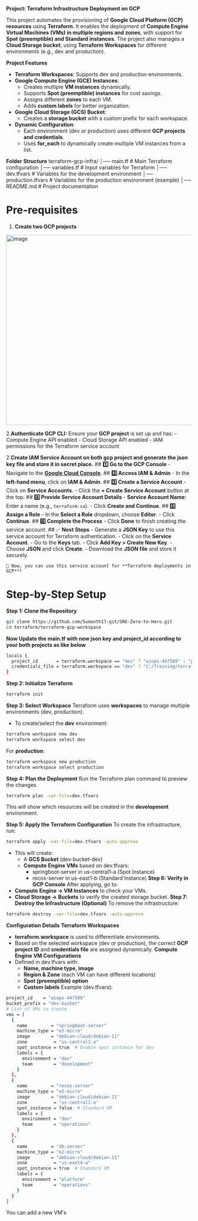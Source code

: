 **Project: Terraform Infrastructure Deployment on GCP**

This project automates the provisioning of **Google Cloud Platform (GCP) resources** using **Terraform**. It enables the deployment of **Compute Engine Virtual Machines (VMs) in multiple regions and zones**, with support for **Spot (preemptible) and Standard instances**. The project also manages a **Cloud Storage bucket**, using **Terraform Workspaces** for different environments (e.g., dev and production).

**Project Features**

- **Terraform Workspaces**: Supports dev and production environments.
- **Google Compute Engine (GCE) Instances**:
  - Creates multiple **VM instances** dynamically.
  - Supports **Spot (preemptible) instances** for cost savings.
  - Assigns different **zones** to each VM.
  - Adds **custom labels** for better organization.
- **Google Cloud Storage (GCS) Bucket**:
  - Creates a **storage bucket** with a custom prefix for each workspace.
- **Dynamic Configuration**:
  - Each environment (dev or production) uses different **GCP projects and credentials**.
  - Uses **for_each** to dynamically create multiple VM instances from a list.

**Folder Structure**
terraform-gcp-infra/
│── main.tf # Main Terraform configuration
│── variables.tf # Input variables for Terraform
│── dev.tfvars # Variables for the development environment
│── production.tfvars # Variables for the production environment (example)
│── README.md # Project documentation

# Pre-requisites

1. **Create two GCP projects**
<img width="515" alt="image" src="https://github.com/user-attachments/assets/7b477bac-8a36-45d1-a9a1-e4424adab6e1" />

2.**Authenticate GCP CLI:**
Ensure your **GCP project** is set up and has:
    - Compute Engine API enabled
    - Cloud Storage API enabled
    - IAM permissions for the Terraform service account
    
2.**Create IAM Service Account on both gcp project and generate the json key file and store it in secret place.**
    ## **1️⃣ Go to the GCP Console**
    - Navigate to the **[Google Cloud Console](https://console.cloud.google.com/)**.
    ## **2️⃣ Access IAM & Admin**
    - In the **left-hand menu**, click on **IAM & Admin**.
    ## **3️⃣ Create a Service Account**
    - Click on **Service Accounts**.
    - Click the **+ Create Service Account** button at the top.
    ## **4️⃣ Provide Service Account Details**
    - **Service Account Name**: Enter a name (e.g., `terraform-sa`).
    - Click **Create and Continue**.
    ## **5️⃣ Assign a Role**
    - In the **Select a Role** dropdown, choose **Editor**.
    - Click **Continue**.
    ## **6️⃣ Complete the Process**
    - Click **Done** to finish creating the service account.
    ## ✅ **Next Steps**
    - Generate a **JSON Key** to use this service account for Terraform authentication.
      - Click on the **Service Account**.
      - Go to the **Keys** tab.
      - Click **Add Key > Create New Key**.
      - Choose **JSON** and click **Create**.
      - Download the **JSON file** and store it securely.
    
    🚀 Now, you can use this service account for **Terraform deployments in GCP**!

# Step-by-Step Setup
**Step 1: Clone the Repository**
```bash
git clone https://github.com/Sumanth17-git/SRE-Zero-to-Hero.git
cd terraform/terraform-gcp-workspace
```
**Now Update the main.tf with new json key and project_id according to your both projects as like below**
```bash
locals {
  project_id       = terraform.workspace == "dev" ? "aiops-447509" : "praxis-citron-447508-f8"
  credentials_file = terraform.workspace == "dev" ? "C:/Training/terraform_projects/aiops-447509-c2d18fc9ac92.json" : "C:/Training/terraform_projects/praxis-citron-447508-f8-dc005b866fc4.json"
}
```
**Step 2: Initialize Terraform**
```bash
terraform init
```
**Step 3: Select Workspace**
Terraform uses **workspaces** to manage multiple environments (dev, production).
- To create/select the **dev** environment:
```bash
terraform workspace new dev
terraform workspace select dev
```
For **production**:
```bash
terraform workspace new production
terraform workspace select production
```
**Step 4: Plan the Deployment**
Run the Terraform plan command to preview the changes
```bash
terraform plan -var-file=dev.tfvars
```
This will show which resources will be created in the **development** environment.

**Step 5: Apply the Terraform Configuration**
To create the infrastructure, run:
```bash
terraform apply -var-file=dev.tfvars -auto-approve
```
- This will create:
  - A **GCS Bucket** (dev-bucket-dev)
  - **Compute Engine VMs** based on dev.tfvars:
    - springboot-server in us-central1-a (Spot Instance)
    - recos-server in us-east1-b (Standard Instance)
**Step 6: Verify in GCP Console**
After applying, go to:
- **Compute Engine → VM Instances** to check your VMs.
- **Cloud Storage → Buckets** to verify the created storage bucket.
**Step 7: Destroy the Infrastructure (Optional)**
To remove the infrastructure:
```bash
terraform destroy -var-file=dev.tfvars -auto-approve
```
**Configuration Details**
**Terraform Workspaces**
- **terraform.workspace** is used to differentiate environments.
- Based on the selected workspace (dev or production), the correct **GCP project ID** and **credentials file** are assigned dynamically.
**Compute Engine VM Configurations**
- Defined in dev.tfvars with:
  - **Name, machine type, image**
  - **Region & Zone** (each VM can have different locations)
  - **Spot (preemptible) option**
  - **Custom labels**
Example (dev.tfvars):
```bash
project_id    = "aiops-447509"
bucket_prefix = "dev-bucket"
# List of VMs to create
vms = [
  {
    name         = "springboot-server"
    machine_type = "e2-micro"
    image        = "debian-cloud/debian-11"
    zone          = "us-central1-a"
    spot_instance = true  # Enable spot instance for dev
    labels = {
      environment = "dev"
      team        = "development"
    }
  },
  {
    name         = "recos-server"
    machine_type = "e2-micro"
    image        = "debian-cloud/debian-11"
    zone          = "us-central1-a"
    spot_instance = false  # Standard VM
    labels = {
      environment = "dev"
      team        = "operations"
    }
  },
  {
    name         = "db-server"
    machine_type = "e2-micro"
    image        = "debian-cloud/debian-11"
    zone          = "us-east4-a"
    spot_instance = true  # Standard VM
    labels = {
      environment = "platform"
      team        = "operations"
    }
  }
]
```
You can add a new VM's 
